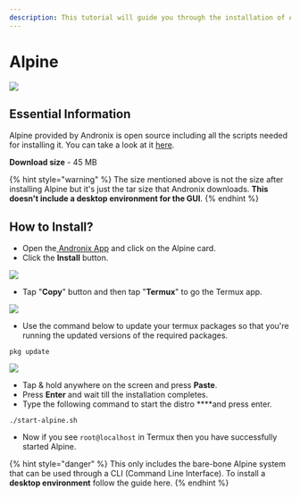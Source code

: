 ```yaml
---
description: This tutorial will guide you through the installation of Alpine.
---
```


# Alpine

![](../../.gitbook/assets/alpine_banner.png)

## Essential Information

Alpine provided by Andronix is open source including all the scripts needed for installing it. You can take a look at it [here](https://github.com/AndronixApp/AndronixOrigin).

**Download size** - 45 MB

{% hint style="warning" %}
The size mentioned above is not the size after installing Alpine but it's just the tar size that Andronix downloads. **This doesn't include a desktop environment for the GUI**.
{% endhint %}

## How to Install?

* Open the[ Andronix App](https://andronix.app/) and click on the Alpine card.
* Click the **Install** button.

![](../../.gitbook/assets/alpine.png)

* Tap "**Copy**" button and then tap "**Termux**" to go the Termux app.

![](../../.gitbook/assets/alpine_inst.png)

* Use the command below to update your termux packages so that you're running the updated versions of the required packages.

```text
pkg update
```

![](../../.gitbook/assets/termux-1.png)

* Tap & hold anywhere on the screen and press **Paste**.
* Press **Enter** and wait till the installation completes. 
* Type the following command to start the distro ****and press enter.

```text
./start-alpine.sh
```

* Now if you see `root@localhost` in Termux then you have successfully started Alpine.

{% hint style="danger" %}
This only includes the bare-bone Alpine system that can be used through a CLI \(Command Line Interface\). To install a **desktop environment** follow the guide here.
{% endhint %}



